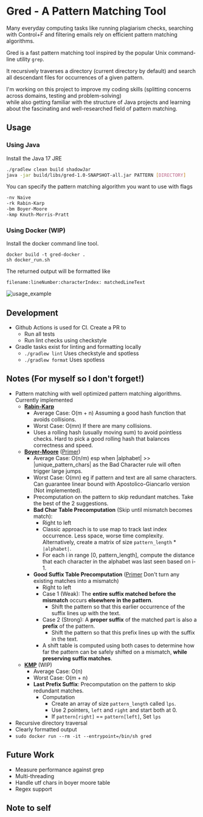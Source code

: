 # Gred - A Pattern Matching Tool
Many everyday computing tasks like running plagiarism checks, searching with Control+F and filtering emails rely on efficient pattern matching algorithms.

Gred is a fast pattern matching tool inspired by the popular
Unix command-line utility `grep`.

It recursively traverses a directory (current directory by default)
and search all descendant files for occurrences of a given pattern.

I'm working on this project to improve my coding skills (splitting concerns across domains, testing and problem-solving) </br>
while also getting familiar with the structure of Java projects and learning
about the fascinating and well-researched field of pattern matching.



## Usage
### Using Java
Install the Java 17 JRE
``` bash
./gradlew clean build shadowJar
java -jar build/libs/gred-1.0-SNAPSHOT-all.jar PATTERN [DIRECTORY]
```
You can specify the pattern matching algorithm you want to use with flags
``` bash
-nv Naive
-rk Rabin-Karp
-bm Boyer-Moore
-kmp Knuth-Morris-Pratt
```

### Using Docker (WIP)
Install the docker command line tool.
```
docker build -t gred-docker .
sh docker_run.sh
```

The returned output will be formatted like

`filename:lineNumber:characterIndex: matchedLineText`

![usage_example](https://github.com/user-attachments/assets/55207c5a-88bb-46c9-a594-4ebb34a17b35)

## Development
- Github Actions is used for CI. Create a PR to
    - Run all tests
    - Run lint checks using checkstyle
- Gradle tasks exist for linting and formatting locally
    - `./gradlew lint` Uses checkstyle and spotless
    - `./gradlew format` Uses spotless

## Notes (For myself so I don't forget!)
- Pattern matching with well optimized pattern matching algorithms. Currently implemented
  - <u><b>Rabin-Karp</b></u>
    - Average Case: O(m + n) Assuming a good hash function that avoids collisions.
    - Worst Case: O(mn) If there are many collisions.
    - Uses a rolling hash (usually moving sum) to avoid pointless checks. Hard to pick a good rolling hash that balances correctness and speed.
  - <u><b>Boyer-Moore</b></u> ([Primer](https://www.youtube.com/watch?v=4Xyhb72LCX4&t=200s))
    - Average Case: O(n/m) esp when |alphabet| >> |unique_pattern_chars| as the Bad Character rule will often trigger large jumps.
    - Worst Case: O(mn) eg if pattern and text are all same characters. Can guarantee linear bound with Apostolico-Giancarlo version (Not implemented).
    - Precomputation on the pattern to skip redundant matches. Take the best of the 2 suggestions.
    - <b>Bad Char Table Precomputation</b> (Skip until mismatch becomes match):
      - Right to left
      - Classic approach is to use map to track last index occurrence. Less space, worse time complexity. Alternatively, create a matrix of size `pattern_length` * `|alphabet|`.
      - For each i in range \[0, pattern_length\], compute the distance that each character in the alphabet was last seen based on i-1.
    - <b>Good Suffix Table Precomputation</b> ([Primer](https://medium.com/@neethamadhu.ma/good-suffix-rule-in-boyer-moore-algorithm-explained-simply-9d9b6d20a773) Don't turn any existing matches into a mismatch)
      - Right to left
      - Case 1 (Weak): The **entire suffix matched before the mismatch** occurs **elsewhere in the pattern**.
        - Shift the pattern so that this earlier occurrence of the suffix lines up with the text.
      - Case 2 (Strong): A **proper suffix** of the matched part is also a **prefix** of the pattern.
        - Shift the pattern so that this prefix lines up with the suffix in the text.
      - A shift table is computed using both cases to determine how far the pattern can be safely shifted on a mismatch, **while preserving suffix matches**.
  - <u><b>KMP</b></u> (WIP)
    - Average Case: O(n)
    - Worst Case: O(m + n)
    - <b>Last Prefix Suffix</b>: Precomputation on the pattern to skip redundant matches.
      - Computation
        - Create an array of size `pattern_length` called `lps`.
        - Use 2 pointers, `left` and `right` and start both at 0.
        - If `pattern[right]` == `pattern[left]`, Set `lps`
- Recursive directory traversal
- Clearly formatted output
- `sudo docker run --rm -it --entrypoint=/bin/sh gred`
## Future Work
- Measure performance against grep
- Multi-threading
- Handle utf chars in boyer moore table
- Regex support

## Note to self

